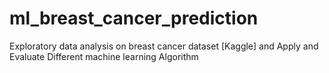 # ml_breast_cancer_prediction
Exploratory data analysis on breast cancer dataset [Kaggle] and Apply and Evaluate Different machine learning Algorithm
